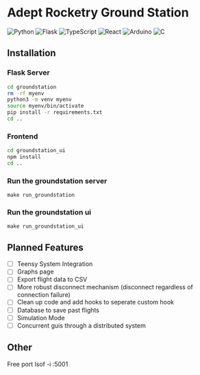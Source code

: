 # Adept Rocketry Ground Station

<!-- ![ARD](groundstation_ui/public/logos/ARD_yellow_logo.png) -->
<img alt="Python" src="https://img.shields.io/badge/-Python-ffbc03?&logo=Python&style=for-the-badge" />
<img alt="Flask" src="https://img.shields.io/badge/-Flask-000000?&logo=Flask&style=for-the-badge" />
<img alt="TypeScript" src="https://img.shields.io/badge/-TypeScript-007ACC?&logo=TypeScript&style=for-the-badge" />
<img alt="React" src="https://img.shields.io/badge/-React-61DAFB?&logo=React&style=for-the-badge" />
<img alt="Arduino" src="https://img.shields.io/badge/-Arduino-00979D?&logo=Arduino&style=for-the-badge" />
<img alt="C" src="https://img.shields.io/badge/-C-A8B9CC?&logo=C&style=for-the-badge" />


## Installation

### Flask Server
```bash
cd groundstation
rm -rf myenv
python3 -m venv myenv
source myenv/bin/activate
pip install -r requirements.txt
cd ..
```

### Frontend

```bash
cd groundstation_ui
npm install
cd ..
```

### Run the groundstation server

```make run_groundstation```

### Run the groundstation ui

```make run_groundstation_ui```

## Planned Features

- [ ] Teensy System Integration
- [ ] Graphs page
- [ ] Export flight data to CSV
- [ ] More robust disconnect mechanism (disconnect regardless of connection failure)
- [ ] Clean up code and add hooks to seperate custom hook
- [ ] Database to save past flights
- [ ] Simulation Mode
- [ ] Concurrent guis through a distributed system

## Other

Free port 
lsof -i :5001
